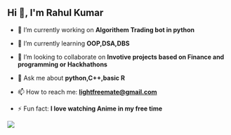 ## Hi 👋, I'm Rahul Kumar



- 🔭 I’m currently working on **Algorithem Trading bot in python**

- 🌱 I’m currently learning **OOP,DSA,DBS**

- 👯 I’m looking to collaborate on **Invotive projects based on Finance and programming or Hackhathons**

- 💬 Ask me about **python,C++,basic R**

- 📫 How to reach me: **lightfreemate@gmail.com**

- ⚡ Fun fact: **I love watching Anime in my free time**

<img src="https://github-readme-stats.vercel.app/api?username=rkstu&&show_icons=true&title_color=ffffff&icon_color=bb2acf&text_color=daf7dc&bg_color=151515">
